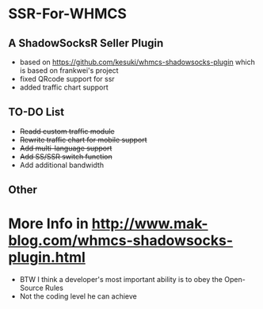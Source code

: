 # SSR-For-WHMCS
## A ShadowSocksR Seller Plugin
* based on https://github.com/kesuki/whmcs-shadowsocks-plugin which is based on frankwei's project
* fixed QRcode support for ssr
* added traffic chart support

## TO-DO List
* ~~Readd custom traffic module~~
* ~~Rewrite traffic chart for mobile support~~
* ~~Add multi-language support~~
* ~~Add SS/SSR switch function~~
* Add additional bandwidth

## Other
# More Info in http://www.mak-blog.com/whmcs-shadowsocks-plugin.html

* BTW I think a developer's most important ability is to obey the Open-Source Rules
* Not the coding level he can achieve
